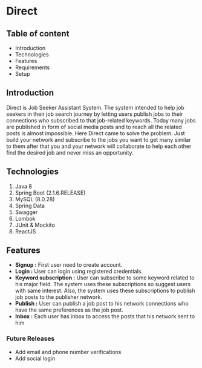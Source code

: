 # Direct

## Table of content
* Introduction 
* Technologies
* Features
* Requirements
* Setup

## Introduction

Direct is Job Seeker Assistant System. The system intended to help job seekers
in their job search journey by letting users publish jobs
to their connections who subscribed to that job-related keywords. Today many jobs are published in form of social media posts
and to reach all the related posts is almost impossible. Here Direct came to solve the problem. Just build your network and subscribe to the jobs you want to get many similar to them after that you and your network will collaborate to help each other find the desired job and never miss an opportunity.    

## Technologies
1. Java 8
2. Spring Boot (2.1.6.RELEASE)
3. MySQL (8.0.28)
4. Spring Data
5. Swagger
6. Lombok
7. JUnit & Mockito
8. ReactJS

## Features
- **Signup :** First user need to create account.
- **Login :** User can login using registered credentials.
- **Keyword subscription :** User can subscribe to some keyword related to his major field. 
The system uses these subscriptions so suggest users with same interest. Also, the system uses these subscriptions
to publish job posts to the publisher network.
- **Publish :** User can publish a job post to his network connections who have the same preferences as the job post.
- **Inbox :** Each user has inbox to access the posts that his network sent to him
### Future Releases
- Add email and phone number verifications
- Add social login